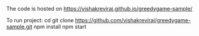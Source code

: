 The code is hosted on https://vishakreviraj.github.io/greedygame-sample/

To run project:
cd git clone https://github.com/vishakreviraj/greedygame-sample.git
npm install
npm start
